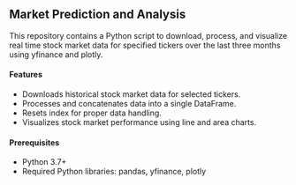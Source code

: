## Market Prediction and Analysis
This repository contains a Python script to download, process, and visualize real time stock market data for specified tickers over the last three months using yfinance and plotly.

#### Features
- Downloads historical stock market data for selected tickers.
- Processes and concatenates data into a single DataFrame.
- Resets index for proper data handling.
- Visualizes stock market performance using line and area charts.

#### Prerequisites
- Python 3.7+
- Required Python libraries: pandas, yfinance, plotly
